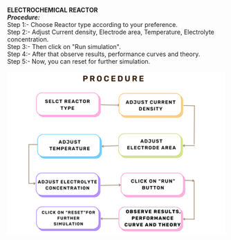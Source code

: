 ****ELECTROCHEMICAL REACTOR****<BR>
_****Procedure:****_<br>
Step 1:- Choose Reactor type according to your preference.<br>
Step 2:- Adjust Current density, Electrode area, Temperature, Electrolyte concentration.<br>
Step 3:- Then click on "Run simulation".<br>
Step 4:- After that observe results, performance curves and theory.<br>
Step 5:- Now, you can reset for further simulation.<br>
 
 <img src="https://github.com/Ayush-Kumar-45/Orchids_Ayush_Kumar_3/blob/main/experiment/images/Brown%20Pastel%20Flowchart%20Diagram%20Graph%20Template.png?raw=true" alt="Flowchart Diagram" width="600"/>

